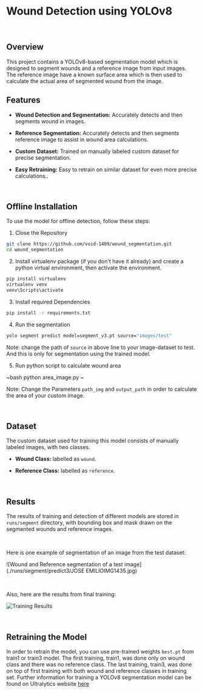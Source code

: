 Wound Detection using YOLOv8
============================

 

Overview
--------

This project contains a YOLOv8-based segmentation model which is designed to segment wounds and a reference image from input images.
The reference image have a known surface area which is then used to calculate the actual area of segmented wound from the image.


Features
--------

-   **Wound Detection and Segmentation:** Accurately detects and then segments wound in images.

-   **Reference Segmentation:** Accurately detects and then segments reference image to assist in
    wound area calculations.

-   **Custom Dataset:** Trained on manually labeled custom dataset for precise
    segmentation.

-   **Easy Retraining:** Easy to retrain on similar dataset for even more
    precise calculations..

 

Offline Installation
--------------------

To use the model for offline detection, follow these steps:

1.  Close the Repository

~~~~~~~~~~~~~~~~~~~~~~~~~~~~~~~~~~~~~~~~~~~~~~~~~~~~~~~~~~~~~~~~~~~~~~~~~~~ bash
git clone https://github.com/void-1409/wound_segmentation.git
cd wound_segmentation
~~~~~~~~~~~~~~~~~~~~~~~~~~~~~~~~~~~~~~~~~~~~~~~~~~~~~~~~~~~~~~~~~~~~~~~~~~~~~~~~

2.  Install virtualenv package (if you don't have it already) and create a python virtual environment, then
    activate the environment.

~~~~~~~~~~~~~~~~~~~~~~~~~~~~~~~~~~~~~~~~~~~~~~~~~~~~~~~~~~~~~~~~~~~~~~~~~~~ bash
pip install virtualenv
virtualenv venv
venv\Scripts\activate
~~~~~~~~~~~~~~~~~~~~~~~~~~~~~~~~~~~~~~~~~~~~~~~~~~~~~~~~~~~~~~~~~~~~~~~~~~~~~~~~

3.  Install required Dependencies

~~~~~~~~~~~~~~~~~~~~~~~~~~~~~~~~~~~~~~~~~~~~~~~~~~~~~~~~~~~~~~~~~~~~~~~~~~~ bash
pip install -r requirements.txt
~~~~~~~~~~~~~~~~~~~~~~~~~~~~~~~~~~~~~~~~~~~~~~~~~~~~~~~~~~~~~~~~~~~~~~~~~~~~~~~~

4.  Run the segmentation

~~~~~~~~~~~~~~~~~~~~~~~~~~~~~~~~~~~~~~~~~~~~~~~~~~~~~~~~~~~~~~~~~~~~~~~~~~~ bash
yolo segment predict model=segment_v3.pt source="images/test"
~~~~~~~~~~~~~~~~~~~~~~~~~~~~~~~~~~~~~~~~~~~~~~~~~~~~~~~~~~~~~~~~~~~~~~~~~~~~~~~~

Note: change the path of `source` in above line to your image-dataset to test.
And this is only for segmentation using the trained model.

5. Run python script to calculate wound area

~bash
python area_image.py
~

Note: Change the Parameters `path_img` and `output_path` in order to calculate the area of your custom image.

 

Dataset
-------

The custom dataset used for training this model consists of manually labeled
images, with two classes.

-   **Wound Class:** labelled as `wound`.

-   **Reference Class:** labelled as `reference`.

 

Results
-------

The results of training and detection of different models are stored in `runs/segment`
directory, with bounding box and mask drawn on the segmented wounds and reference
images.

 

Here is one example of segmentation of an image from the test dataset:

![Wound and Reference segmentation of a test
image](./runs/segment/predict3/JOSE EMILIOIMG1435.jpg)

 

Also, here are the results from final training:

![Training Results](./runs/detect/train/results.png)

 

Retraining the Model
--------------------

In order to retrain the model, you can use pre-trained weights `best.pt` from train1 or train3 model.
The first training, train1, was done only on wound class and there was no reference class.
The last training, train3, was done on top of first training with both wound and reference classes in training set.
Further information for training a YOLOv8 segmentation model can be found on Ultralytics website [here](https://docs.ultralytics.com/tasks/segment)

 

 
